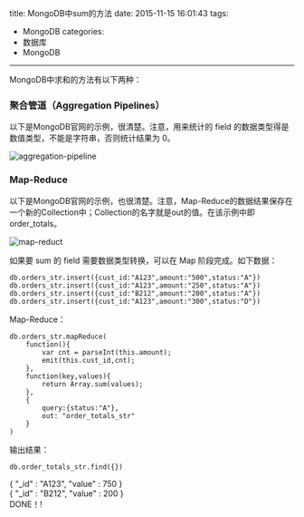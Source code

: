 title: MongoDB中sum的方法
date: 2015-11-15 16:01:43
tags:
  - MongoDB
categories:
  - 数据库
  - MongoDB
---
MongoDB中求和的方法有以下两种：
### 聚合管道（Aggregation Pipelines）
以下是MongoDB官网的示例，很清楚。注意，用来统计的 field 的数据类型得是数值类型，不能是字符串，否则统计结果为 0。

![aggregation-pipeline](/uploads/aggregation-pipeline.png)

### Map-Reduce
以下是MongoDB官网的示例，也很清楚。注意，Map-Reduce的数据结果保存在一个新的Collection中；Collection的名字就是out的值。在该示例中即 order_totals。

![map-reduct](/uploads/map-reduce.png)

如果要 sum 的 field 需要数据类型转换，可以在 Map 阶段完成。如下数据：

	db.orders_str.insert({cust_id:"A123",amount:"500",status:"A"})
	db.orders_str.insert({cust_id:"A123",amount:"250",status:"A"})
	db.orders_str.insert({cust_id:"B212",amount:"200",status:"A"})
	db.orders_str.insert({cust_id:"A123",amount:"300",status:"D"})

Map-Reduce：

	db.orders_str.mapReduce(
		function(){
			var cnt = parseInt(this.amount);
			emit(this.cust_id,cnt);
		},
		function(key,values){
			return Array.sum(values);
		},
		{
			query:{status:"A"},
			out: "order_totals_str"
		}
	)

输出结果：

	db.order_totals_str.find({})

{ "_id" : "A123", "value" : 750 }  
{ "_id" : "B212", "value" : 200 }  
DONE！!

